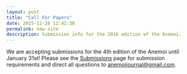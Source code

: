 ```yaml
---
layout: post
title: "Call For Papers"
date: 2015-12-28 12:42:30
permalink: new-site
description: Submission info for the 2016 edition of the Anemoi.
---
```

We are accepting submissions for the 4th edition of the Anemoi until January 31st!
Please see the [Submissions][sub] page for submission requirements and direct all questions to anemoijournal@gmail.com.

[sub]: http://anemoijournal.github.io/submissions/
